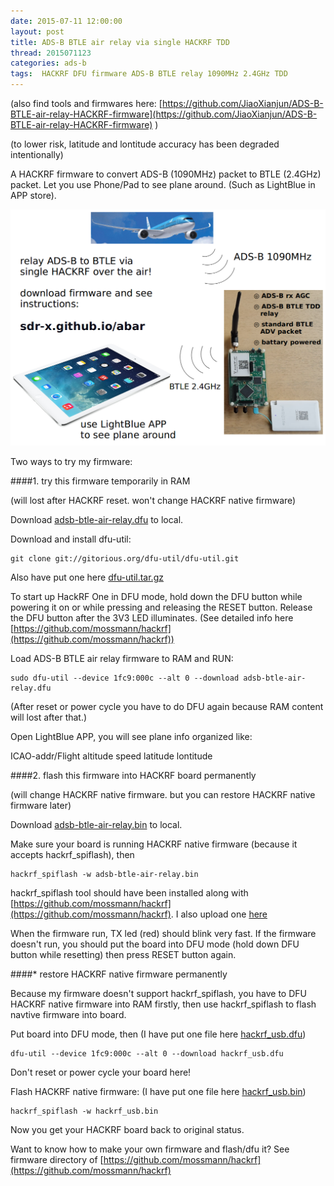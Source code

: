 ```yaml
---
date: 2015-07-11 12:00:00
layout: post
title: ADS-B BTLE air relay via single HACKRF TDD
thread: 2015071123
categories: ads-b
tags:  HACKRF DFU firmware ADS-B BTLE relay 1090MHz 2.4GHz TDD
---
```


(also find tools and firmwares here: [https://github.com/JiaoXianjun/ADS-B-BTLE-air-relay-HACKRF-firmware](https://github.com/JiaoXianjun/ADS-B-BTLE-air-relay-HACKRF-firmware) )

(to lower risk, latitude and lontitude accuracy has been degraded intentionally)

A HACKRF firmware to convert ADS-B (1090MHz) packet to BTLE (2.4GHz) packet. Let you use Phone/Pad to see plane around. (Such as LightBlue in APP store).

![](../media/adsb-btle-air-relay.png)

Two ways to try my firmware:

####1. try this firmware temporarily in RAM

(will lost after HACKRF reset. won't change HACKRF native firmware)

Download [adsb-btle-air-relay.dfu](https://github.com/sdr-x/sdr-x.github.io/blob/master/_resource/adsb-btle-air-relay.dfu) to local.

Download and install dfu-util:

    git clone git://gitorious.org/dfu-util/dfu-util.git

Also have put one here [dfu-util.tar.gz](https://github.com/sdr-x/sdr-x.github.io/blob/master/_resource/dfu-util.tar.gz)

To start up HackRF One in DFU mode, hold down the DFU button while powering it
on or while pressing and releasing the RESET button.  Release the DFU button
after the 3V3 LED illuminates. (See detailed info here [https://github.com/mossmann/hackrf](https://github.com/mossmann/hackrf))

Load ADS-B BTLE air relay firmware to RAM and RUN:

    sudo dfu-util --device 1fc9:000c --alt 0 --download adsb-btle-air-relay.dfu

(After reset or power cycle you have to do DFU again because RAM content will lost after that.)

Open LightBlue APP, you will see plane info organized like:

ICAO-addr/Flight   altitude   speed   latitude   lontitude

####2. flash this firmware into HACKRF board permanently

(will change HACKRF native firmware. but you can restore HACKRF native firmware later)

Download [adsb-btle-air-relay.bin](https://github.com/sdr-x/sdr-x.github.io/blob/master/_resource/adsb-btle-air-relay.bin) to local.

Make sure your board is running HACKRF native firmware (because it accepts hackrf_spiflash), then

    hackrf_spiflash -w adsb-btle-air-relay.bin

hackrf_spiflash tool should have been installed along with [https://github.com/mossmann/hackrf](https://github.com/mossmann/hackrf). I also upload one  [here](https://github.com/sdr-x/sdr-x.github.io/blob/master/_resource/hackrf_spiflash)

When the firmware run, TX led (red) should blink very fast. If the firmware doesn't run, you should put the board into DFU mode (hold down DFU button while resetting) then press RESET button again.

####* restore HACKRF native firmware permanently

Because my firmware doesn't support hackrf_spiflash, you have to DFU HACKRF native firmware into RAM firstly, then use hackrf_spiflash to flash navtive firmware into board.

Put board into DFU mode, then (I have put one file here [hackrf_usb.dfu](https://github.com/sdr-x/sdr-x.github.io/blob/master/_resource/hackrf_usb.dfu))

    dfu-util --device 1fc9:000c --alt 0 --download hackrf_usb.dfu

Don't reset or power cycle your board here!

Flash HACKRF native firmware: (I have put one file here [hackrf_usb.bin](https://github.com/sdr-x/sdr-x.github.io/blob/master/_resource/hackrf_usb.bin))

    hackrf_spiflash -w hackrf_usb.bin

Now you get your HACKRF board back to original status.

Want to know how to make your own firmware and flash/dfu it? See firmware directory of [https://github.com/mossmann/hackrf](https://github.com/mossmann/hackrf)

